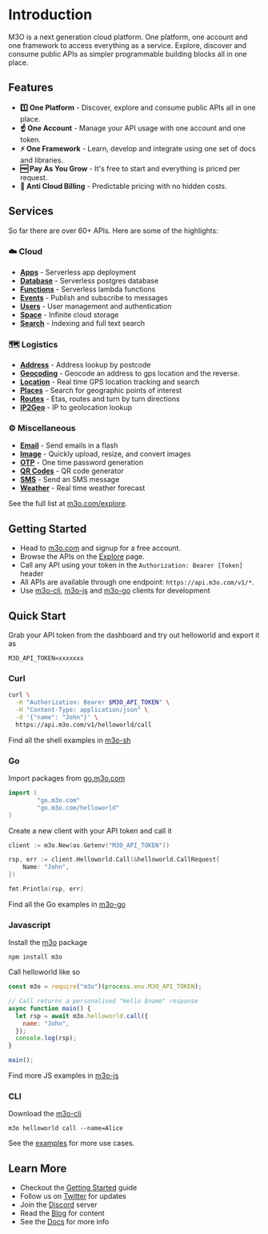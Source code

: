 # Introduction

M3O is a next generation cloud platform. One platform, one account and one framework to access everything as a service. Explore, discover and consume public APIs as simpler programmable building blocks all in one place.

## Features

- **1️⃣ One Platform** - Discover, explore and consume public APIs all in one place. 
- **☝️ One Account** - Manage your API usage with one account and one token.
- **⚡ One Framework** - Learn, develop and integrate using one set of docs and libraries.
- **🆓 Pay As You Grow** - It's free to start and everything is priced per request.
- **🚫 Anti Cloud Billing** - Predictable pricing with no hidden costs.

## Services

So far there are over 60+ APIs. Here are some of the highlights:

### ☁️ Cloud

- [**Apps**](https://m3o.com/app) - Serverless app deployment
- [**Database**](https://m3o.com/db) - Serverless postgres database
- [**Functions**](https://m3o.com/function) - Serverless lambda functions
- [**Events**](https://m3o.com/event) - Publish and subscribe to messages
- [**Users**](https://m3o.com/user) - User management and authentication
- [**Space**](https://m3o.com/space) - Infinite cloud storage
- [**Search**](https://m3o.com/search) - Indexing and full text search

### 🗺️ Logistics

- [**Address**](https://m3o.com/address) - Address lookup by postcode
- [**Geocoding**](https://m3o.com/geocoding) - Geocode an address to gps location and the reverse.
- [**Location**](https://m3o.com/location) - Real time GPS location tracking and search
- [**Places**](https://m3o.com/place) - Search for geographic points of interest
- [**Routes**](https://m3o.com/routing) - Etas, routes and turn by turn directions
- [**IP2Geo**](https://m3o.com/ip) - IP to geolocation lookup

### ⚙️ Miscellaneous

- [**Email**](https://m3o.com/email) - Send emails in a flash
- [**Image**](https://m3o.com/image) - Quickly upload, resize, and convert images
- [**OTP**](https://m3o.com/otp) - One time password generation
- [**QR Codes**](https://m3o.com/qr) - QR code generator
- [**SMS**](https://m3o.com/sms) - Send an SMS message
- [**Weather**](https://m3o.com/weather) - Real time weather forecast

See the full list at [m3o.com/explore](https://m3o.com/explore).

## Getting Started

- Head to [m3o.com](https://m3o.com) and signup for a free account.
- Browse the APIs on the [Explore](https://m3o.com/explore) page.
- Call any API using your token in the `Authorization: Bearer [Token]` header
- All APIs are available through one endpoint: `https://api.m3o.com/v1/*`.
- Use [m3o-cli](https://github.com/m3o/m3o-cli), [m3o-js](https://github.com/m3o/m3o-js) and [m3o-go](https://github.com/m3o/m3o-go) clients for development

## Quick Start

Grab your API token from the dashboard and try out helloworld and export it as 

```
M3O_API_TOKEN=xxxxxxx
```

### Curl

```bash
curl \
  -H "Authorization: Bearer $M3O_API_TOKEN" \
  -H "Content-Type: application/json" \
  -d '{"name": "John"}' \
  https://api.m3o.com/v1/helloworld/call
```

Find all the shell examples in [m3o-sh](https://github.com/m3o/m3o-sh)

### Go

Import packages from [go.m3o.com](https://pkg.go.dev/go.m3o.com)

```go
import (
        "go.m3o.com"
        "go.m3o.com/helloworld"
)
```

Create a new client with your API token and call it

```go
client := m3o.New(os.Getenv("M3O_API_TOKEN"))

rsp, err := client.Helloworld.Call(&helloworld.CallRequest{
	Name: "John",
})

fmt.Println(rsp, err)
```

Find all the Go examples in [m3o-go](https://github.com/m3o/m3o-go)

### Javascript

Install the [m3o](https://www.npmjs.com/package/m3o) package

```
npm install m3o
```

Call helloworld like so

```javascript
const m3o = require("m3o")(process.env.M3O_API_TOKEN);

// Call returns a personalised "Hello $name" response
async function main() {
  let rsp = await m3o.helloworld.call({
    name: "John",
  });
  console.log(rsp);
}

main();
```

Find more JS examples in [m3o-js](https://github.com/m3o/m3o-js)

### CLI

Download the [m3o-cli](https://github.com/m3o/m3o-cli)

```
m3o helloworld call --name=Alice
```

See the [examples](https://github.com/m3o/m3o/tree/main/examples) for more use cases.

## Learn More

- Checkout the [Getting Started](https://m3o.com/getting-started) guide
- Follow us on [Twitter](https://twitter.com/m3oservices) for updates
- Join the [Discord](https://discord.gg/TBR9bRjd6Z) server
- Read the [Blog](https://blog.m3o.com) for content
- See the [Docs](docs) for more info
